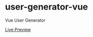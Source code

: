 # user-generator-vue
Vue User Generator


[Live Preview](https://kdgyimah-vue-usergenerator.surge.sh)